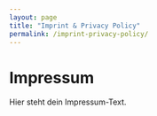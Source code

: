 ```yaml
---
layout: page
title: "Imprint & Privacy Policy"
permalink: /imprint-privacy-policy/
---
```


# Impressum

Hier steht dein Impressum-Text.
